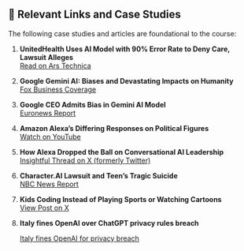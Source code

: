 ## 🔗 Relevant Links and Case Studies

The following case studies and articles are foundational to the course:

1. **UnitedHealth Uses AI Model with 90% Error Rate to Deny Care, Lawsuit Alleges**  
   [Read on Ars Technica](https://arstechnica.com/health/2023/11/ai-with-90-error-rate-forces-elderly-out-of-rehab-nursing-homes-suit-claims/)

2. **Google Gemini AI: Biases and Devastating Impacts on Humanity**  
   [Fox Business Coverage](https://www.foxbusiness.com/media/google-gemini-tip-iceberg-ai-bias-devastating-impact-humanity-experts)

3. **Google CEO Admits Bias in Gemini AI Model**  
   [Euronews Report](https://www.euronews.com/next/2024/02/28/googles-ceo-admits-gemini-ai-models-responses-showed-bias-and-says-company-is-working-to-f)

4. **Amazon Alexa’s Differing Responses on Political Figures**  
   [Watch on YouTube](https://www.youtube.com/watch?v=I-6TCI3p6wg)

5. **How Alexa Dropped the Ball on Conversational AI Leadership**  
   [Insightful Thread on X (formerly Twitter)](https://x.com/mihail_eric/status/1800578001564057754)

6. **Character.AI Lawsuit and Teen’s Tragic Suicide**  
   [NBC News Report](https://www.nbcnews.com/tech/characterai-lawsuit-florida-teen-death-rcna176791)

7. **Kids Coding Instead of Playing Sports or Watching Cartoons**  
   [View Post on X](https://x.com/vivek_naskar/status/1832871384822751557)

8. **Italy fines OpenAI over ChatGPT privacy rules breach**
   
   [Italy fines OpenAI for privacy breach](https://finance.yahoo.com/news/italy-fines-openai-15-million-113112778.html)

